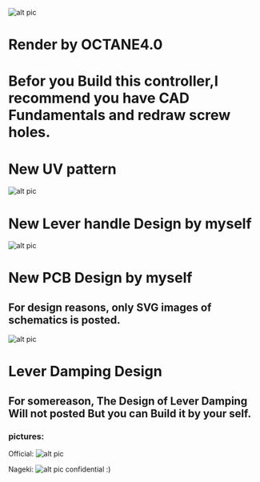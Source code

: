 ![alt pic](https://github.com/Nana0Nana/NAGEKI/blob/main/pic/Denoised%20beauty.png?raw=true)

# Render by OCTANE4.0

# Befor you Build this controller,I recommend you have CAD Fundamentals and redraw screw holes.

# New UV pattern 

![alt pic](https://github.com/Nana0Nana/NAGEKI/blob/main/NAGEKI%203.0/UV%2020220426%20.png?raw=true?raw=true)


# New Lever handle Design by myself

![alt pic](https://github.com/Nana0Nana/NAGEKI/blob/main/pic/lever.png?raw=true?raw=true?raw=true)


# New PCB Design by myself

## For design reasons, only SVG images of schematics is posted.

![alt pic](https://github.com/Nana0Nana/NAGEKI/blob/main/pic/PCB3.png?raw=true?raw=true?raw=true?raw=true)

# Lever Damping Design

## For somereason, The Design of Lever Damping Will not posted But you can Build it by your self.

### pictures:

Official:
![alt pic](https://lh3.googleusercontent.com/pw/AM-JKLVhYo-QsOyu-vL1Y9sjPr-EyaKC3vLjsHrvYfkyICfCFt7lcwXTQYio1GbFHpUz2ioEy-YFpVHfmG5LU9lURMiAGyRInCe1NAaauHiBlYaPZlLhYueOChrw7YDaS3ev6DoSO-kdWvCysoPUvEmAqeuaSA=w997-h1329-no?authuser=0?raw=true?raw=true?raw=true?raw=true)

Nageki:
![alt pic](https://github.com/Nana0Nana/NAGEKI/blob/main/pic/leverd.jpg?raw=true?raw=true?raw=true?raw=true?raw=true)
confidential :)

